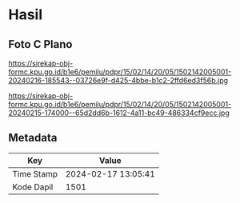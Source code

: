 # Hasil

## Foto C Plano

https://sirekap-obj-formc.kpu.go.id/b1e6/pemilu/pdpr/15/02/14/20/05/1502142005001-20240216-185543--03726e9f-d425-4bbe-b1c2-2ffd6ed3f56b.jpg

https://sirekap-obj-formc.kpu.go.id/b1e6/pemilu/pdpr/15/02/14/20/05/1502142005001-20240215-174000--65d2dd6b-1612-4a11-bc49-486334cf9ecc.jpg


## Metadata

| Key        | Value               |
| ---------- | ------------------- |
| Time Stamp | 2024-02-17 13:05:41 |
| Kode Dapil | 1501                |



